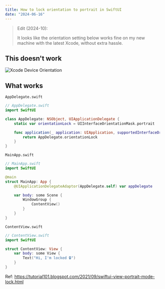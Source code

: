 ```yaml
---
title: How to lock orientation to portrait in SwiftUI
date: "2024-06-16"
---
```


> Edit (2024-10):
>
> It looks like the orientation setting below works fine on my new machine with the latest Xcode, without extra hassle.

## This doesn't work

![Xcode Device Orientation](/posts/swiftui-how-to-lock-orientation/xcode-device-orientation.webp)

## What works

`AppDelegate.swift`

```swift
// AppDelegate.swift
import SwiftUI

class AppDelegate: NSObject, UIApplicationDelegate {
    static var orientationLock = UIInterfaceOrientationMask.portrait

    func application(_ application: UIApplication, supportedInterfaceOrientationsFor window: UIWindow?) -> UIInterfaceOrientationMask {
        return AppDelegate.orientationLock
    }
}
```

`MainApp.swift`

```swift
// MainApp.swift
import SwiftUI

@main
struct MainApp: App {
    @UIApplicationDelegateAdaptor(AppDelegate.self) var appDelegate

    var body: some Scene {
        WindowGroup {
            ContentView()
        }
    }
}
```

`ContentView.swift`

```swift
// ContentView.swift
import SwiftUI

struct ContentView: View {
    var body: some View {
        Text("Hi, I'm locked 🔒")
    }
}

```

Ref: https://tutorial101.blogspot.com/2021/09/swiftui-view-portrait-mode-lock.html
